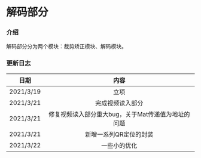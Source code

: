# 解码部分

### 介绍

解码部分分为两个模块：裁剪矫正模块、解码模块。



### 更新日志

|   日期    |                        内容                        |
| :-------: | :------------------------------------------------: |
| 2021/3/19 |                        立项                        |
| 2021/3/21 |                  完成视频读入部分                  |
| 2021/3/21 | 修复视频读入部分重大bug，关于Mat传递值为地址的问题 |
| 2021/3/21 |               新增一系列QR定位的封装               |
| 2021/3/22 |                    一些小的优化                    |

